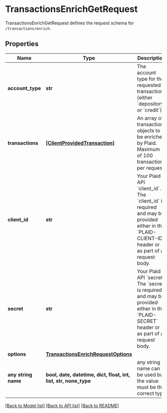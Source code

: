 # TransactionsEnrichGetRequest

TransactionsEnrichGetRequest defines the request schema for `/transactions/enrich`.

## Properties
Name | Type | Description | Notes
------------ | ------------- | ------------- | -------------
**account_type** | **str** | The account type for the requested transactions (either &#x60;depository&#x60; or &#x60;credit&#x60;). | 
**transactions** | [**[ClientProvidedTransaction]**](ClientProvidedTransaction.md) | An array of transaction objects to be enriched by Plaid. Maximum of 100 transactions per request. | 
**client_id** | **str** | Your Plaid API &#x60;client_id&#x60;. The &#x60;client_id&#x60; is required and may be provided either in the &#x60;PLAID-CLIENT-ID&#x60; header or as part of a request body. | [optional] 
**secret** | **str** | Your Plaid API &#x60;secret&#x60;. The &#x60;secret&#x60; is required and may be provided either in the &#x60;PLAID-SECRET&#x60; header or as part of a request body. | [optional] 
**options** | [**TransactionsEnrichRequestOptions**](TransactionsEnrichRequestOptions.md) |  | [optional] 
**any string name** | **bool, date, datetime, dict, float, int, list, str, none_type** | any string name can be used but the value must be the correct type | [optional]

[[Back to Model list]](../README.md#documentation-for-models) [[Back to API list]](../README.md#documentation-for-api-endpoints) [[Back to README]](../README.md)


